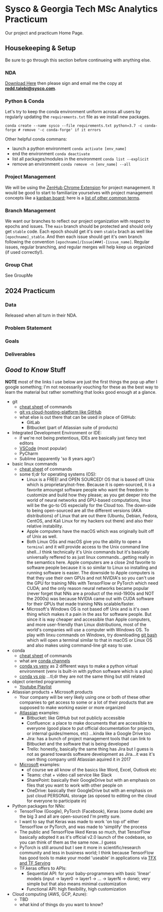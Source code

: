 # Sysco & Georgia Tech MSc Analytics Practicum
Our project and practicum Home Page.

## Housekeeping & Setup
Be sure to go through this section before continueing with anything else.


### NDA
[Download Here](https://drive.google.com/file/d/1eo_ZPF-mYmzVnSlCstSVyOqshNQhGOnu/view?usp=drive_link) then please sign and email me the copy at **rodd.talebi@sysco.com**.


### Python & Conda
Let's try to keep the conda environment uniform across all users by regularly updating the `requirements.txt` file as we install new packages.

```
conda create --name sysco --file requirements.txt python=3.7 -c conda-forge # remove '-c conda-forge' if it errors
```

Other helpful conda commans:
* launch a python environment `conda activate [env_name]`
* end the environment `conda deactivate`
* list all packages/modules in the environment `conda list --explicit`
* remove an environment `conda remove -n [env_name] --all`


### Project Management
We will be using the [ZenHub Chrome Extension](https://chromewebstore.google.com/detail/zenhub-for-github/ogcgkffhplmphkaahpmffcafajaocjbd?hl=en-US) for project management. It would be good to start to familiarize yourselves with project management concepts like a [kanban board](https://www.atlassian.com/agile/kanban); here is a [list of other common terms](https://www.indeed.com/career-advice/career-development/management-terms).


### Branch Management
We want our branches to reflect our project organization with respect to epochs and issues. The `main` branch should be protected and should only get `stable` code. Each epoch should get it's own `stable` brach as well like `[epochname]_stable`. And then each issue should get it's own branch following the convention `[epochname]/Issue[###]-[issue_name]`. Regular issues, regular branching, and regular merges will help keep us organized (if used correctly!).


### Group Chat
See GroupMe



## 2024 Practicum

### Data
Released when all turn in their NDA.


### Problem Statement


### Goals


### Deliverables


## *Good to Know* Stuff

**NOTE** most of the links I use below are just the first things the pop up after I google something; I'm not necessarily vouching for these as the best way to learn the material but rather something that looks good enough at a glance.

* git
  * [cheat sheet](https://education.github.com/git-cheat-sheet-education.pdf) of commands
  * [git vs cloud-hosting-platform like GitHub](https://www.theserverside.com/video/Git-vs-GitHub-What-is-the-difference-between-them)
  * what else is out there that can be used in place of GitHub:
    * GitLab
    * Bitbucket (part of Atlassian suite of products)
* Integrated Development Environment or IDE:
  * if we're not being pretentious, IDEs are basically just fancy text editors
  * [VSCode](https://code.visualstudio.com/docs/python/python-quick-start) (most popular)
  * PyCharm
  * Sublime (apparently 'so 8 years ago')
* basic linux commands
  * [cheat sheet](https://www.geeksforgeeks.org/linux-commands-cheat-sheet/) of commands
  * some tl;dr for operating systems (OS):
    * Linux is a FREE! and OPEN SOURCED! OS that is based off Unix which is proprietary/not-free. Because it is open-sourced, it is a favorite amoungst software people who want the freedom to customize and build how they please; as you get deeper into the world of neural networks and GPU-based computations, linux will be the go-to OS especially for the Cloud too. The down-side to being open-sourced are all the different versions (AKA distributions) of Linux that are out there (Ubuntu, Debian, Fedora, CentOS, and Kali Linux for my hackers out there) and also their relative instability.
    * Apple computers have the macOS which was originally built off of Unix as well.
    * Both Linux OSs and macOS give you the ability to open a `terminal` and it will provide access to the Unix command line shell...I think technically it's Unix commands but it's basically universally reffered to as just linux commands...getting really in the semantics here. Apple computers are a close 2nd favorite to software people because it is so similar to Linux so installing and running software is easier. The downside to Apple computers is that they use their own GPUs and not NVIDIA's so you can't use the GPU for training NNs with TensorFlow or PyTorch which need CUDA; and the only reason neural networks became popular (never forget that NNs are a product of the mid-1900s and NOT the 2000s) was because NVIDIA came out with CUDA software for their GPUs that made training NNs scalable/faster.
    * Microsoft's Windows OS is not based off Unix and is it's own thing which makes it a pain in the ass for software people. But since it is way cheaper and accessible than Apple computers, and more user-friendly than Linux distributions, most of the world's companies will use a computer with Windows OS. To play with linxu commands on Windows, try downloading [git bash](https://git-scm.com/downloads) which will open a terminal similar to that in macOS or Linux OS and also makes using command-line git easy to use.
* conda
  * [cheat sheet](https://docs.conda.io/projects/conda/en/4.6.0/_downloads/52a95608c49671267e40c689e0bc00ca/conda-cheatsheet.pdf) of commands
  * what are [conda channels](https://docs.conda.io/projects/conda/en/latest/user-guide/concepts/channels.html)
  * [conda vs venv](https://vinayak-hegde.medium.com/choosing-between-venv-and-conda-fc60fcc89712) as 2 different ways to make a python virtual environment (venv is built-in with python software which is a plus)
  * [conda vs pip](https://www.reddit.com/r/Python/comments/w564g0/can_anyone_explain_the_differences_of_conda_vs_pip/) ...tl;dr they are not the same thing but still related
* object oriented programming
  * [Youtube Playlist](https://www.youtube.com/playlist?list=PL-osiE80TeTsqhIuOqKhwlXsIBIdSeYtc)
* Atlassian products + Microsoft products
  * Your company will be very likely using one or both of these other companies to get access to some or a lot of their products that are supposed to make working easier or more organized
  * [Atlassian](https://contegix.com/blog/guide-atlassian-product-suite) examples:
    * Bitbucket: like GitHub but not publicly accessible
    * Confluence: a place to make documents that are accessible to everyone (good place to put official documentation for projects, or internal guides/memos, etc) ...kinda like a Google Drive too
    * Jira: has a bunch of project management tools that can link to Bitbucket and the software that is being developed
    * Trello: honestly, basically the same thing has Jira but I guess is not as geared towards software development as Jira...it was it's own thing company until Atlassian aquired it in 2017
  * [Microsoft](https://icplan.com/office-365-a-definitive-guide-to-microsofts-enterprise-offerings/) examples:
    * of course we all know of the basics like Word, Excel, Outlook etc
    * Teams: chat + video call service like Slack
    * SharePoint: basically their GoogleDrive but with an emphasis on files that you want to work with other people on
    * OneDrive: basically their GoogleDrive but with an emphasis on just cloud PERSONAL storage (as oposed to editing on the cloud for everyone to participate in)
* Python packages for NNs:
  * TensorFlow (Google), PyTorch (Facebook), Keras (some dude) are the big 3 and all are open-sourced I'm pretty sure.
  * I want to say that Keras was made to work 'on top of' either TensorFlow or PyTorch, and was made to 'simplify' the process
  * The public and TensorFlow liked Keras so much, that TensorFlow basically adopted it as it's official v2.0 launch of the codebase, so you can think of them as the same now...I guess
  * PyTorch is still around but I see it more in scientific/research community and less in business world; I think because TensorFlow has good tools to make your model 'useable' in applications via [TFX and TF Serving](https://www.tensorflow.org/tfx/guide/serving)
  * TF.keras offers to APIs:
    * Sequential API: for your baby-programmers with basic 'linear' models (input -> layer0 -> layer1 -> ... -> layerN -> done); very simple but that also means minimal customization
    * Functional API: high flexibility, high customization
* Cloud computing (AWS, GCP, Azure):
  * TBD
  * what kind of things do you want to know?


